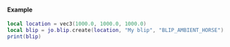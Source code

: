 <!-- #region client|jo.blip.create -->
#### Example
```lua
local location = vec3(1000.0, 1000.0, 1000.0)
local blip = jo.blip.create(location, "My blip", "BLIP_AMBIENT_HORSE")
print(blip)

```
<!-- #endregion client|jo.blip.create -->

